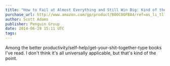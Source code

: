 ```yaml
---
title: "How to Fail at Almost Everything and Still Win Big: Kind of the Story of My Life"
purchase_url: http://www.amazon.com/gp/product/B00COOFBA4/ref=as_li_tl?ie=UTF8&camp=1789&creative=390957&creativeASIN=B00COOFBA4&linkCode=as2&tag=everrail-20&linkId=FOHUUH3UQBDT3W3P
author: Scott Adams
publisher: Penguin Group
date: 2014-06-28 15:11 UTC
tags:
---
```


Among the better productivity/self-help/get-your-shit-together-type books I've read. I don't think it's all universally applicable, but that's kind of the point.
